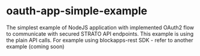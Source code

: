 # oauth-app-simple-example
The simplest example of NodeJS application with implemented OAuth2 flow to communicate with secured STRATO API endpoints. This example is using the plain API calls. For example using blockapps-rest SDK - refer to another example (coming soon)

